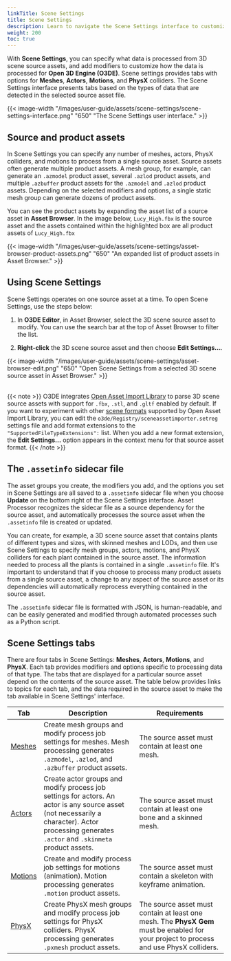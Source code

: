 ```yaml
---
linkTitle: Scene Settings
title: Scene Settings
description: Learn to navigate the Scene Settings interface to customize how source assets are processed. 
weight: 200
toc: true
---
```


With **Scene Settings**, you can specify what data is processed from 3D scene source assets, and add modifiers to customize how the data is processed for **Open 3D Engine (O3DE)**. Scene settings provides tabs with options for **Meshes**, **Actors**, **Motions**, and **PhysX** colliders. The Scene Settings interface presents tabs based on the types of data that are detected in the selected source asset file.

{{< image-width "/images/user-guide/assets/scene-settings/scene-settings-interface.png" "650" "The Scene Settings user interface." >}}

## Source and product assets

In Scene Settings you can specify any number of meshes, actors, PhysX colliders, and motions to process from a single source asset. Source assets often generate multiple product assets. A mesh group, for example, can generate an `.azmodel` product asset, several `.azlod` product assets, and multiple `.azbuffer` product assets for the `.azmodel` and `.azlod` product assets. Depending on the selected modifiers and options, a single static mesh group can generate dozens of product assets.

You can see the product assets by expanding the asset list of a source asset in **Asset Browser**. In the image below, `Lucy_High.fbx` is the source asset and the assets contained within the highlighted box are all product assets of `Lucy_High.fbx`

{{< image-width "/images/user-guide/assets/scene-settings/asset-browser-product-assets.png" "650" "An expanded list of product assets in Asset Browser." >}}

## Using Scene Settings

Scene Settings operates on one source asset at a time. To open Scene Settings, use the steps below:

1. In **O3DE Editor**, in Asset Browser, select the 3D scene source asset to modify. You can use the search bar at the top of Asset Browser to filter the list.

1. **Right-click** the 3D scene source asset and then choose **Edit Settings...**.

{{< image-width "/images/user-guide/assets/scene-settings/asset-browser-edit.png" "650" "Open Scene Settings from a selected 3D scene source asset in Asset Browser." >}}
<!-- Don't remove the newline below. -->
\
{{< note >}}
O3DE integrates [Open Asset Import Library](https://github.com/assimp/assimp) to parse 3D scene source assets with support for `.fbx`, `.stl`, and `.gltf` enabled by default. If you want to experiment with other [scene formats](https://github.com/assimp/assimp/blob/master/doc/Fileformats.md) supported by Open Asset Import Library, you can edit the `o3de/Registry/sceneassetimporter.setreg` settings file and add format extensions to the `"SupportedFileTypeExtensions":` list. When you add a new format extension, the **Edit Settings...** option appears in the context menu for that source asset format.
{{< /note >}}

## The `.assetinfo` sidecar file

The asset groups you create, the modifiers you add, and the options you set in Scene Settings are all saved to a `.assetinfo` sidecar file when you choose **Update** on the bottom right of the Scene Settings interface. Asset Processor recognizes the sidecar file as a source dependency for the source asset, and automatically processes the source asset when the `.assetinfo` file is created or updated.

You can create, for example, a 3D scene source asset that contains plants of different types and sizes, with skinned meshes and LODs, and then use Scene Settings to specify mesh groups, actors, motions, and PhysX colliders for each plant contained in the source asset. The information needed to process all the plants is contained in a single `.assetinfo` file. It's important to understand that if you choose to process many product assets from a single source asset, a change to any aspect of the source asset or its dependencies will automatically reprocess everything contained in the source asset.

The `.assetinfo` sidecar file is formatted with JSON, is human-readable, and can be easily generated and modified through automated processes such as a Python script.

## Scene Settings tabs

There are four tabs in Scene Settings: **Meshes**, **Actors**, **Motions**, and **PhysX**. Each tab provides modifiers and options specific to processing data of that type. The tabs that are displayed for a particular source asset depend on the contents of the source asset. The table below provides links to topics for each tab, and the data required in the source asset to make the tab available in Scene Settings' interface.

| Tab | Description | Requirements |
| - | - | - |
| [Meshes](meshes-tab) | Create mesh groups and modify process job settings for meshes. Mesh processing generates `.azmodel`, `.azlod`, and `.azbuffer` product assets. | The source asset must contain at least one mesh. |
| [Actors](actors-tab) | Create actor groups and modify process job settings for actors. An actor is any source asset (not necessarily a character). Actor processing generates `.actor` and `.skinmeta` product assets. | The source asset must contain at least one bone and a skinned mesh. |
| [Motions](motions-tab) | Create and modify process job settings for motions (animation). Motion processing generates `.motion` product assets. | The source asset must contain a skeleton with keyframe animation. |
| [PhysX](physx-tab) | Create PhysX mesh groups and modify process job settings for PhysX colliders. PhysX processing generates `.pxmesh` product assets. | The source asset must contain at least one mesh. The **PhysX Gem** must be enabled for your project to process and use PhysX colliders. |

